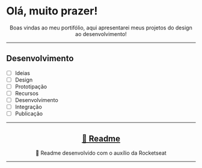 # Olá, muito prazer!

<p align="center">Boas vindas ao meu portifólio, aqui apresentarei meus projetos do design ao desenvolvimento!</p>

***

## Desenvolvimento
- [ ] Ideias
- [ ] Design
- [ ] Prototipação
- [ ] Recursos
- [ ] Desenvolvimento
- [ ] Integração
- [ ] Publicação

***

<h2 align="center">
    <a href="https://blog.rocketseat.com.br/como-fazer-um-bom-readme/"> 🔗 Readme</a>
</h2>
<p align="center">🚀 Readme desenvolvido com o auxílio da Rocketseat</p>

***
